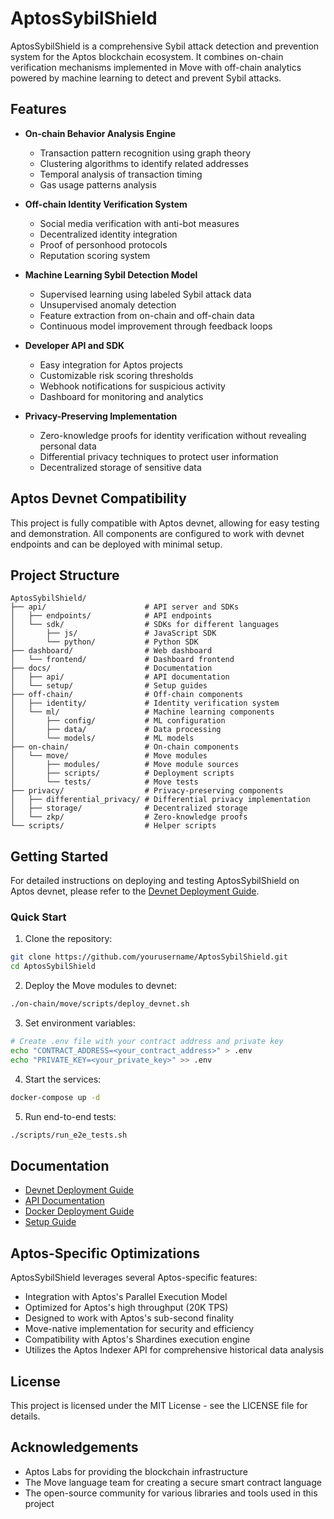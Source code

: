 # AptosSybilShield

AptosSybilShield is a comprehensive Sybil attack detection and prevention system for the Aptos blockchain ecosystem. It combines on-chain verification mechanisms implemented in Move with off-chain analytics powered by machine learning to detect and prevent Sybil attacks.

## Features

- **On-chain Behavior Analysis Engine**
  - Transaction pattern recognition using graph theory
  - Clustering algorithms to identify related addresses
  - Temporal analysis of transaction timing
  - Gas usage patterns analysis

- **Off-chain Identity Verification System**
  - Social media verification with anti-bot measures
  - Decentralized identity integration
  - Proof of personhood protocols
  - Reputation scoring system

- **Machine Learning Sybil Detection Model**
  - Supervised learning using labeled Sybil attack data
  - Unsupervised anomaly detection
  - Feature extraction from on-chain and off-chain data
  - Continuous model improvement through feedback loops

- **Developer API and SDK**
  - Easy integration for Aptos projects
  - Customizable risk scoring thresholds
  - Webhook notifications for suspicious activity
  - Dashboard for monitoring and analytics

- **Privacy-Preserving Implementation**
  - Zero-knowledge proofs for identity verification without revealing personal data
  - Differential privacy techniques to protect user information
  - Decentralized storage of sensitive data

## Aptos Devnet Compatibility

This project is fully compatible with Aptos devnet, allowing for easy testing and demonstration. All components are configured to work with devnet endpoints and can be deployed with minimal setup.

## Project Structure

```
AptosSybilShield/
├── api/                      # API server and SDKs
│   ├── endpoints/            # API endpoints
│   └── sdk/                  # SDKs for different languages
│       ├── js/               # JavaScript SDK
│       └── python/           # Python SDK
├── dashboard/                # Web dashboard
│   └── frontend/             # Dashboard frontend
├── docs/                     # Documentation
│   ├── api/                  # API documentation
│   └── setup/                # Setup guides
├── off-chain/                # Off-chain components
│   ├── identity/             # Identity verification system
│   └── ml/                   # Machine learning components
│       ├── config/           # ML configuration
│       ├── data/             # Data processing
│       └── models/           # ML models
├── on-chain/                 # On-chain components
│   └── move/                 # Move modules
│       ├── modules/          # Move module sources
│       ├── scripts/          # Deployment scripts
│       └── tests/            # Move tests
├── privacy/                  # Privacy-preserving components
│   ├── differential_privacy/ # Differential privacy implementation
│   ├── storage/              # Decentralized storage
│   └── zkp/                  # Zero-knowledge proofs
└── scripts/                  # Helper scripts
```

## Getting Started

For detailed instructions on deploying and testing AptosSybilShield on Aptos devnet, please refer to the [Devnet Deployment Guide](docs/setup/devnet_deployment_guide.md).

### Quick Start

1. Clone the repository:
```bash
git clone https://github.com/yourusername/AptosSybilShield.git
cd AptosSybilShield
```

2. Deploy the Move modules to devnet:
```bash
./on-chain/move/scripts/deploy_devnet.sh
```

3. Set environment variables:
```bash
# Create .env file with your contract address and private key
echo "CONTRACT_ADDRESS=<your_contract_address>" > .env
echo "PRIVATE_KEY=<your_private_key>" >> .env
```

4. Start the services:
```bash
docker-compose up -d
```

5. Run end-to-end tests:
```bash
./scripts/run_e2e_tests.sh
```

## Documentation

- [Devnet Deployment Guide](docs/setup/devnet_deployment_guide.md)
- [API Documentation](docs/api/api_documentation.md)
- [Docker Deployment Guide](docs/setup/docker_deployment_guide.md)
- [Setup Guide](docs/setup/setup_guide.md)

## Aptos-Specific Optimizations

AptosSybilShield leverages several Aptos-specific features:

- Integration with Aptos's Parallel Execution Model
- Optimized for Aptos's high throughput (20K TPS)
- Designed to work with Aptos's sub-second finality
- Move-native implementation for security and efficiency
- Compatibility with Aptos's Shardines execution engine
- Utilizes the Aptos Indexer API for comprehensive historical data analysis

## License

This project is licensed under the MIT License - see the LICENSE file for details.

## Acknowledgements

- Aptos Labs for providing the blockchain infrastructure
- The Move language team for creating a secure smart contract language
- The open-source community for various libraries and tools used in this project
